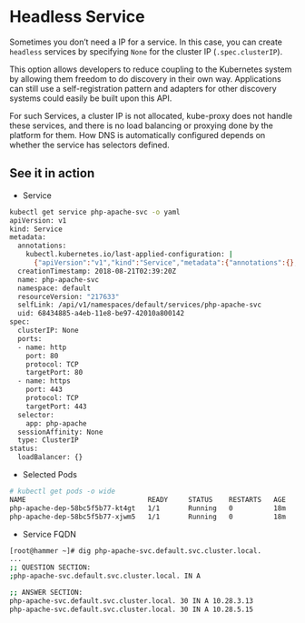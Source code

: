 # Headless Service

Sometimes you don’t need a IP for a service. In this case, you can create `headless` services by specifying `None` for the cluster IP (`.spec.clusterIP`).

This option allows developers to reduce coupling to the Kubernetes system by allowing them freedom to do discovery in their own way. Applications can still use a self-registration pattern and adapters for other discovery systems could easily be built upon this API.

For such Services, a cluster IP is not allocated, kube-proxy does not handle these services, and there is no load balancing or proxying done by the platform for them. How DNS is automatically configured depends on whether the service has selectors defined.

## See it in action

* Service

```sh
kubectl get service php-apache-svc -o yaml
apiVersion: v1
kind: Service
metadata:
  annotations:
    kubectl.kubernetes.io/last-applied-configuration: |
      {"apiVersion":"v1","kind":"Service","metadata":{"annotations":{},"name":"php-apache-svc","namespace":"default"},"spec":{"clusterIP":"None","ports":[{"name":"http","port":80,"protocol":"TCP","targetPort":80},{"name":"https","port":443,"protocol":"TCP","targetPort":443}],"selector":{"app":"php-apache"},"type":"ClusterIP"}}
  creationTimestamp: 2018-08-21T02:39:20Z
  name: php-apache-svc
  namespace: default
  resourceVersion: "217633"
  selfLink: /api/v1/namespaces/default/services/php-apache-svc
  uid: 68434885-a4eb-11e8-be97-42010a800142
spec:
  clusterIP: None
  ports:
  - name: http
    port: 80
    protocol: TCP
    targetPort: 80
  - name: https
    port: 443
    protocol: TCP
    targetPort: 443
  selector:
    app: php-apache
  sessionAffinity: None
  type: ClusterIP
status:
  loadBalancer: {}
```

* Selected Pods

```sh
# kubectl get pods -o wide
NAME                              READY     STATUS    RESTARTS   AGE       IP           NODE
php-apache-dep-58bc5f5b77-kt4gt   1/1       Running   0          18m       10.28.5.15   gke-asuka-default-pool-3d65e6a8-kbb1
php-apache-dep-58bc5f5b77-xjwm5   1/1       Running   0          18m       10.28.3.13   gke-asuka-default-pool-731ddb85-sw18
```

* Service FQDN

```sh
[root@hammer ~]# dig php-apache-svc.default.svc.cluster.local.
...
;; QUESTION SECTION:
;php-apache-svc.default.svc.cluster.local. IN A

;; ANSWER SECTION:
php-apache-svc.default.svc.cluster.local. 30 IN	A 10.28.3.13
php-apache-svc.default.svc.cluster.local. 30 IN	A 10.28.5.15
```
